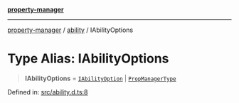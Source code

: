 [**property-manager**](../../README.md)

***

[property-manager](../../modules.md) / [ability](../README.md) / IAbilityOptions

# Type Alias: IAbilityOptions

> **IAbilityOptions** = [`IAbilityOption`](../interfaces/IAbilityOption.md) \| [`PropManagerType`](PropManagerType.md)

Defined in: [src/ability.d.ts:8](https://github.com/snowyu/property-manager.js/blob/2b37d0c5958df603b1f7a346809647025321a3c0/src/ability.d.ts#L8)
